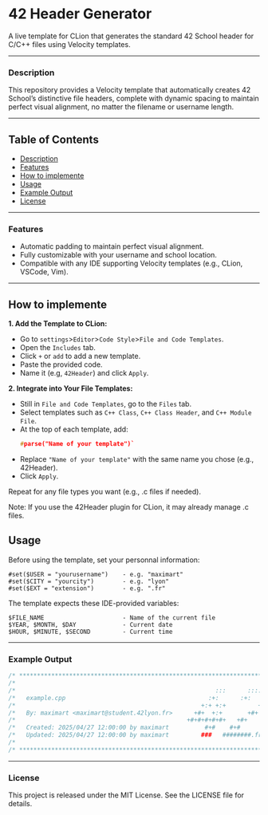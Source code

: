 # 42 Header Generator

A live template for CLion that generates the standard 42 School header for C/C++ files using Velocity templates.

---

### Description

This repository provides a Velocity template that automatically creates 42 School’s distinctive file headers, complete with dynamic spacing to maintain perfect visual alignment, no matter the filename or username length.

---

## Table of Contents

- [Description](#description)
- [Features](#features)
- [How to implemente](#how-to-implemente)
- [Usage](#usage)
- [Example Output](#example-output)
- [License](#license)

---

### Features

- Automatic padding to maintain perfect visual alignment.
- Fully customizable with your username and school location.
- Compatible with any IDE supporting Velocity templates (e.g., CLion, VSCode, Vim).

---

## How to implemente 

**1. Add the Template to CLion:**

- Go to `settings`>`Editor`>`Code Style`>`File and Code Templates`.
- Open the `Includes` tab.
- Click `+` or `add` to add a new template.
- Paste the provided code.
- Name it (e.g, `42Header`) and click `Apply`.

**2. Integrate into Your File Templates:**
- Still in `File and Code Templates`, go to the `Files` tab.
- Select templates such as `C++ Class`, `C++ Class Header`, and `C++ Module File`.
- At the top of each template, add:
    ```cpp
  #parse("Name of your template")`
- Replace `"Name of your template"` with the same name you chose (e.g., 42Header).
- Click `Apply`.

Repeat for any file types you want (e.g., .c files if needed).

Note: If you use the 42Header plugin for CLion, it may already manage .c files.


## Usage

Before using the template, set your personnal information:

```
#set($USER = "yourusername")    - e.g. "maximart"
#set($CITY = "yourcity")        - e.g. "lyon"
#set($EXT = "extension")        - e.g. ".fr"
```

The template expects these IDE-provided variables:
```
$FILE_NAME                      - Name of the current file
$YEAR, $MONTH, $DAY             - Current date
$HOUR, $MINUTE, $SECOND         - Current time
```
---

### Example Output

```cpp
/* ************************************************************************** */
/*                                                                            */
/*                                                        :::      ::::::::   */
/*   example.cpp                                        :+:      :+:    :+:   */
/*                                                    +:+ +:+         +:+     */
/*   By: maximart <maximart@student.42lyon.fr>      +#+  +:+       +#+        */
/*                                                +#+#+#+#+#+   +#+           */
/*   Created: 2025/04/27 12:00:00 by maximart          #+#    #+#             */
/*   Updated: 2025/04/27 12:00:00 by maximart         ###   ########.fr       */
/*                                                                            */
/* ************************************************************************** */
```

---

### License

This project is released under the MIT License. See the LICENSE file for details.












